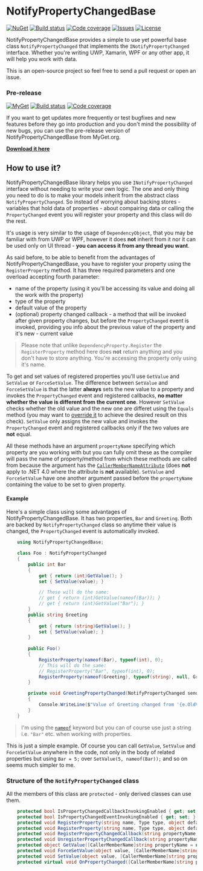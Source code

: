 # NotifyPropertyChangedBase
[![NuGet](https://img.shields.io/nuget/v/NotifyPropertyChangedBase.svg)](https://www.nuget.org/packages/NotifyPropertyChangedBase/)
[![Build status](https://ci.appveyor.com/api/projects/status/jc9gcr4gldjr8nq6/branch/master?svg=true)](https://ci.appveyor.com/project/bramborman/notifypropertychangedbase/branch/master)
[![Code coverage](https://codecov.io/gh/bramborman/NotifyPropertyChangedBase/branch/master/graph/badge.svg)](https://codecov.io/gh/bramborman/NotifyPropertyChangedBase)
[![Issues](https://img.shields.io/github/issues/bramborman/NotifyPropertyChangedBase.svg)](https://github.com/bramborman/NotifyPropertyChangedBase/issues)
[![License](https://img.shields.io/badge/license-MIT-blue.svg)](https://github.com/bramborman/NotifyPropertyChangedBase/blob/master/LICENSE.md)

NotifyPropertyChangedBase provides a simple to use yet powerful base class `NotifyPropertyChanged` that implements the `INotifyPropertyChanged` interface. Whether you're writing UWP, Xamarin, WPF or any other app, it will help you work with data.

This is an open-source project so feel free to send a pull request or open an issue.

### Pre-release
[![MyGet](https://img.shields.io/myget/bramborman/vpre/NotifyPropertyChangedBase.svg)][MyGet]
[![Build status](https://ci.appveyor.com/api/projects/status/jc9gcr4gldjr8nq6/branch/dev?svg=true)](https://ci.appveyor.com/project/bramborman/notifypropertychangedbase/branch/dev)
[![Code coverage](https://codecov.io/gh/bramborman/NotifyPropertyChangedBase/branch/dev/graph/badge.svg)](https://codecov.io/gh/bramborman/NotifyPropertyChangedBase/branch/dev)

If you want to get updates more frequently or test bugfixes and new features before they go into production and you don't mind the possibility of new bugs, you can use the pre-release version of NotifyPropertyChangedBase from MyGet.org.

[**Download it here**][MyGet]

[MyGet]: https://www.myget.org/feed/bramborman/package/nuget/NotifyPropertyChangedBase

## How to use it?
NotifyPropertyChangedBase library helps you use `INotifyPropertyChanged` interface without needing to write your own logic. The one and only thing you need to do is to make your models inherit from the abstract class `NotifyPropertyChanged`. So instead of worrying about backing stores - variables that hold data of properties - about compairing data or calling the `PropertyChanged` event you will register your property and this class will do the rest.

It's usage is very similar to the usage of `DependencyObject`, that you may be familiar with from UWP or WPF, however it does **not** inherit from it nor it can be used only on UI thread - **you can access it from any thread you want**.

As said before, to be able to benefit from the advantages of NotifyPropertyChangedBase, you have to register your property using the `RegisterProperty` method. It has three required parameters and one overload accepting fourth parameter:
   - name of the property (using it you'll be accessing its value and doing all the work with the property)
   - type of the property
   - default value of the property
   - (optional) property changed callback - a method that will be invoked after given property changes, but before the `PropertyChanged` event is invoked, providing you info about the previous value of the property and it's new - current value

> Please note that unlike `DependencyProperty.Register` the `RegisterProperty` method here does **not** return anything and you don't have to store anything. You're accessing the property only using it's name.

To get and set values of registered properties you'll use `GetValue` and `SetValue` or `ForceSetValue`. The difference between `SetValue` and `ForceSetValue` is that the latter **always** sets the new value to a property and invokes the `PropertyChanged` event and registered callbacks, **no matter whether the value is different from the current one**. However `SetValue` checks whether the old value and the new one are differet using the `Equals` method (you may want to [override it](https://docs.microsoft.com/en-us/dotnet/api/system.object.equals) to achieve the desired result on this check). `SetValue` only assigns the new value and invokes the `PropertyChanged` event and registered callbacks only if the two values are **not** equal.

All these methods have an argument `propertyName` specifying which property are you working with but you can fully omit these as the compiler will pass the name of property/method from which these methods are called from because the argument has the [`CallerMemberNameAttribute`](https://docs.microsoft.com/en-us/dotnet/api/system.runtime.compilerservices.callermembernameattribute) (does **not** apply to .NET 4.0 where the attribute is **not** available). `SetValue` and `ForceSetValue` have one another argument passed before the `propertyName` containing the value to be set to given property.

#### Example
Here's a simple class using some advantages of NotifyPropertyChangedBase. It has two properties, `Bar` and `Greeting`. Both are backed by `NotifyPropertyChanged` class so anytime their value is changed, the `PropertyChanged` event is automatically invoked.

```csharp
    using NotifyPropertyChangedBase;

    class Foo : NotifyPropertyChanged
    {
        public int Bar
        {
            get { return (int)GetValue(); }
            set { SetValue(value); }

            // These will do the same:
            // get { return (int)GetValue(nameof(Bar)); }
            // get { return (int)GetValue("Bar"); }
        }
        public string Greeting
        {
            get { return (string)GetValue(); }
            set { SetValue(value); }
        }
    
        public Foo()
        {
            RegisterProperty(nameof(Bar), typeof(int), 0);
            // This will do the same:
            // RegisterProperty("Bar", typeof(int), 0);
            RegisterProperty(nameof(Greeting), typeof(string), null, GreetingPropertyChanged);
        }

        private void GreetingPropertyChanged(NotifyPropertyChanged sender, PropertyChangedCallbackArgs e)
        {
            Console.WriteLine($"Value of Greeting changed from '{e.OldValue}' to '{e.NewValue}'");
        }
    }
```

>I'm using the [`nameof`](https://docs.microsoft.com/en-us/dotnet/csharp/language-reference/keywords/nameof) keyword but you can of course use just a string i.e. `"Bar"` etc. when working with properties.

This is just a simple example. Of course you can call `GetValue`, `SetValue` and `ForceSetValue` anywhere in the code, not only in the body of related properties but using `Bar = 5;` over `SetValue(5, nameof(Bar));` and so on seems much simpler to me.

### Structure of the `NotifyPropertyChanged` class
All the members of this class are `protected` - only derived classes can use them.
    
```csharp
    protected bool IsPropertyChangedCallbackInvokingEnabled { get; set; }
    protected bool IsPropertyChangedEventInvokingEnabled { get; set; }
    protected void RegisterProperty(string name, Type type, object defaultValue
    protected void RegisterProperty(string name, Type type, object defaultValue, PropertyChangedCallbackHandler propertyChangedCallback)
    protected void RegisterPropertyChangedCallback(string propertyName, PropertyChangedCallbackHandler propertyChangedCallback)
    protected void UnregisterPropertyChangedCallback(string propertyName, PropertyChangedCallbackHandler propertyChangedCallback)
    protected object GetValue([CallerMemberName]string propertyName = null)
    protected void ForceSetValue(object value, [CallerMemberName]string propertyName = null)
    protected void SetValue(object value, [CallerMemberName]string propertyName = null)
    protected virtual void OnPropertyChanged([CallerMemberName]string propertyName = null)
```


